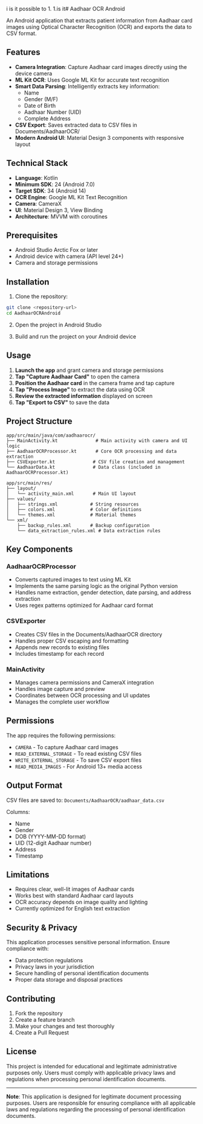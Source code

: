  i is it possible to 1. 1.is it# Aadhaar OCR Android

An Android application that extracts patient information from Aadhaar card images using Optical Character Recognition (OCR) and exports the data to CSV format.

## Features

- **Camera Integration**: Capture Aadhaar card images directly using the device camera
- **ML Kit OCR**: Uses Google ML Kit for accurate text recognition
- **Smart Data Parsing**: Intelligently extracts key information:
  - Name
  - Gender (M/F)  
  - Date of Birth
  - Aadhaar Number (UID)
  - Complete Address
- **CSV Export**: Saves extracted data to CSV files in Documents/AadhaarOCR/
- **Modern Android UI**: Material Design 3 components with responsive layout

## Technical Stack

- **Language**: Kotlin
- **Minimum SDK**: 24 (Android 7.0)
- **Target SDK**: 34 (Android 14)
- **OCR Engine**: Google ML Kit Text Recognition
- **Camera**: CameraX
- **UI**: Material Design 3, View Binding
- **Architecture**: MVVM with coroutines

## Prerequisites

- Android Studio Arctic Fox or later
- Android device with camera (API level 24+)
- Camera and storage permissions

## Installation

1. Clone the repository:
```bash
git clone <repository-url>
cd AadhaarOCRAndroid
```

2. Open the project in Android Studio

3. Build and run the project on your Android device

## Usage

1. **Launch the app** and grant camera and storage permissions
2. **Tap "Capture Aadhaar Card"** to open the camera
3. **Position the Aadhaar card** in the camera frame and tap capture
4. **Tap "Process Image"** to extract the data using OCR
5. **Review the extracted information** displayed on screen
6. **Tap "Export to CSV"** to save the data

## Project Structure

```
app/src/main/java/com/aadhaarocr/
├── MainActivity.kt              # Main activity with camera and UI logic
├── AadhaarOCRProcessor.kt       # Core OCR processing and data extraction
├── CSVExporter.kt              # CSV file creation and management
└── AadhaarData.kt              # Data class (included in AadhaarOCRProcessor.kt)

app/src/main/res/
├── layout/
│   └── activity_main.xml       # Main UI layout
├── values/
│   ├── strings.xml            # String resources
│   ├── colors.xml             # Color definitions
│   └── themes.xml             # Material themes
└── xml/
    ├── backup_rules.xml       # Backup configuration
    └── data_extraction_rules.xml # Data extraction rules
```

## Key Components

### AadhaarOCRProcessor
- Converts captured images to text using ML Kit
- Implements the same parsing logic as the original Python version
- Handles name extraction, gender detection, date parsing, and address extraction
- Uses regex patterns optimized for Aadhaar card format

### CSVExporter  
- Creates CSV files in the Documents/AadhaarOCR directory
- Handles proper CSV escaping and formatting
- Appends new records to existing files
- Includes timestamp for each record

### MainActivity
- Manages camera permissions and CameraX integration
- Handles image capture and preview
- Coordinates between OCR processing and UI updates
- Manages the complete user workflow

## Permissions

The app requires the following permissions:
- `CAMERA` - To capture Aadhaar card images
- `READ_EXTERNAL_STORAGE` - To read existing CSV files
- `WRITE_EXTERNAL_STORAGE` - To save CSV export files
- `READ_MEDIA_IMAGES` - For Android 13+ media access

## Output Format

CSV files are saved to: `Documents/AadhaarOCR/aadhaar_data.csv`

Columns:
- Name
- Gender
- DOB (YYYY-MM-DD format)
- UID (12-digit Aadhaar number)
- Address
- Timestamp

## Limitations

- Requires clear, well-lit images of Aadhaar cards
- Works best with standard Aadhaar card layouts
- OCR accuracy depends on image quality and lighting
- Currently optimized for English text extraction

## Security & Privacy

This application processes sensitive personal information. Ensure compliance with:
- Data protection regulations
- Privacy laws in your jurisdiction  
- Secure handling of personal identification documents
- Proper data storage and disposal practices

## Contributing

1. Fork the repository
2. Create a feature branch
3. Make your changes and test thoroughly
4. Create a Pull Request

## License

This project is intended for educational and legitimate administrative purposes only. Users must comply with applicable privacy laws and regulations when processing personal identification documents.

---

**Note**: This application is designed for legitimate document processing purposes. Users are responsible for ensuring compliance with all applicable laws and regulations regarding the processing of personal identification documents.